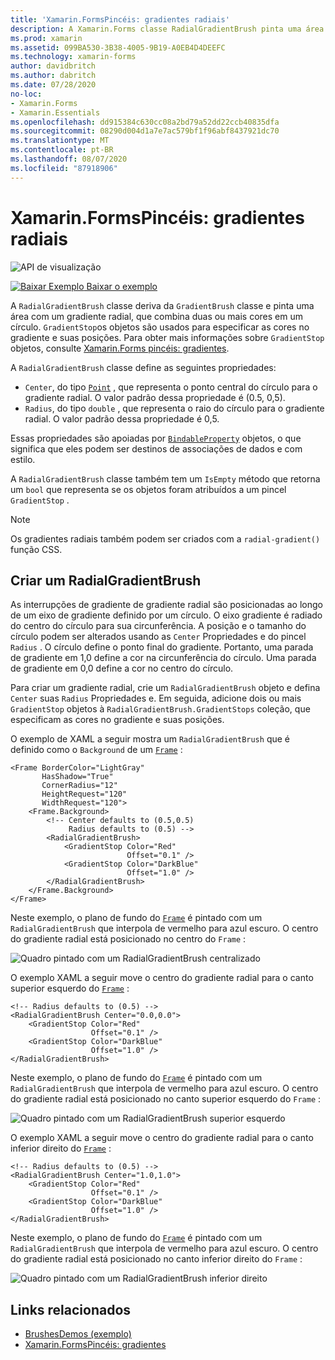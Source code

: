 ```yaml
---
title: 'Xamarin.FormsPincéis: gradientes radiais'
description: A Xamarin.Forms classe RadialGradientBrush pinta uma área com um gradiente radial.
ms.prod: xamarin
ms.assetid: 099BA530-3B38-4005-9B19-A0EB4D4DEEFC
ms.technology: xamarin-forms
author: davidbritch
ms.author: dabritch
ms.date: 07/28/2020
no-loc:
- Xamarin.Forms
- Xamarin.Essentials
ms.openlocfilehash: dd915384c630cc08a2bd79a52dd22ccb40835dfa
ms.sourcegitcommit: 08290d004d1a7e7ac579bf1f96abf8437921dc70
ms.translationtype: MT
ms.contentlocale: pt-BR
ms.lasthandoff: 08/07/2020
ms.locfileid: "87918906"
---
```

# <a name="no-locxamarinforms-brushes-radial-gradients"></a>Xamarin.FormsPincéis: gradientes radiais

![API de visualização](~/media/shared/preview.png "Esta API está atualmente em pré-lançamento")

[![Baixar Exemplo](~/media/shared/download.png) Baixar o exemplo](https://docs.microsoft.com/samples/xamarin/xamarin-forms-samples/userinterface-brushdemos/)

A `RadialGradientBrush` classe deriva da `GradientBrush` classe e pinta uma área com um gradiente radial, que combina duas ou mais cores em um círculo. `GradientStop`os objetos são usados para especificar as cores no gradiente e suas posições. Para obter mais informações sobre `GradientStop` objetos, consulte [ Xamarin.Forms pincéis: gradientes](gradient.md).

A `RadialGradientBrush` classe define as seguintes propriedades:

- `Center`, do tipo [`Point`](xref:Xamarin.Forms.Point) , que representa o ponto central do círculo para o gradiente radial. O valor padrão dessa propriedade é (0.5, 0,5).
- `Radius`, do tipo `double` , que representa o raio do círculo para o gradiente radial. O valor padrão dessa propriedade é 0,5.

Essas propriedades são apoiadas por [`BindableProperty`](xref:Xamarin.Forms.BindableProperty) objetos, o que significa que eles podem ser destinos de associações de dados e com estilo.

A `RadialGradientBrush` classe também tem um `IsEmpty` método que retorna um `bool` que representa se os objetos foram atribuídos a um pincel `GradientStop` .

> [!NOTE]
> Os gradientes radiais também podem ser criados com a `radial-gradient()` função CSS.

## <a name="create-a-radialgradientbrush"></a>Criar um RadialGradientBrush

As interrupções de gradiente de gradiente radial são posicionadas ao longo de um eixo de gradiente definido por um círculo. O eixo gradiente é radiado do centro do círculo para sua circunferência. A posição e o tamanho do círculo podem ser alterados usando as `Center` Propriedades e do pincel `Radius` . O círculo define o ponto final do gradiente. Portanto, uma parada de gradiente em 1,0 define a cor na circunferência do círculo. Uma parada de gradiente em 0,0 define a cor no centro do círculo.

Para criar um gradiente radial, crie um `RadialGradientBrush` objeto e defina `Center` suas `Radius` Propriedades e. Em seguida, adicione dois ou mais `GradientStop` objetos à `RadialGradientBrush.GradientStops` coleção, que especificam as cores no gradiente e suas posições.

O exemplo de XAML a seguir mostra um `RadialGradientBrush` que é definido como o `Background` de um [`Frame`](xref:Xamarin.Forms.Frame) :

```xaml    
<Frame BorderColor="LightGray"
       HasShadow="True"
       CornerRadius="12"
       HeightRequest="120"
       WidthRequest="120">
    <Frame.Background>
        <!-- Center defaults to (0.5,0.5)
             Radius defaults to (0.5) -->
        <RadialGradientBrush>
            <GradientStop Color="Red"
                          Offset="0.1" />
            <GradientStop Color="DarkBlue"
                          Offset="1.0" />
        </RadialGradientBrush>
    </Frame.Background>
</Frame>
```

Neste exemplo, o plano de fundo do [`Frame`](xref:Xamarin.Forms.Frame) é pintado com um `RadialGradientBrush` que interpola de vermelho para azul escuro. O centro do gradiente radial está posicionado no centro do `Frame` :

![Quadro pintado com um RadialGradientBrush centralizado](radialgradient-images/center.png)

O exemplo XAML a seguir move o centro do gradiente radial para o canto superior esquerdo do [`Frame`](xref:Xamarin.Forms.Frame) :

```xaml
<!-- Radius defaults to (0.5) -->
<RadialGradientBrush Center="0.0,0.0">
    <GradientStop Color="Red"
                  Offset="0.1" />
    <GradientStop Color="DarkBlue"
                  Offset="1.0" />
</RadialGradientBrush>
```

Neste exemplo, o plano de fundo do [`Frame`](xref:Xamarin.Forms.Frame) é pintado com um `RadialGradientBrush` que interpola de vermelho para azul escuro. O centro do gradiente radial está posicionado no canto superior esquerdo do `Frame` :

![Quadro pintado com um RadialGradientBrush superior esquerdo](radialgradient-images/top-left.png)

O exemplo XAML a seguir move o centro do gradiente radial para o canto inferior direito do [`Frame`](xref:Xamarin.Forms.Frame) :

```xaml
<!-- Radius defaults to (0.5) -->
<RadialGradientBrush Center="1.0,1.0">
    <GradientStop Color="Red"
                  Offset="0.1" />
    <GradientStop Color="DarkBlue"
                  Offset="1.0" />
</RadialGradientBrush>            
```

Neste exemplo, o plano de fundo do [`Frame`](xref:Xamarin.Forms.Frame) é pintado com um `RadialGradientBrush` que interpola de vermelho para azul escuro. O centro do gradiente radial está posicionado no canto inferior direito do `Frame` :

![Quadro pintado com um RadialGradientBrush inferior direito](radialgradient-images/bottom-right.png)

## <a name="related-links"></a>Links relacionados

- [BrushesDemos (exemplo)](https://docs.microsoft.com/samples/xamarin/xamarin-forms-samples/userinterface-brushdemos/)
- [Xamarin.FormsPincéis: gradientes](gradient.md)
